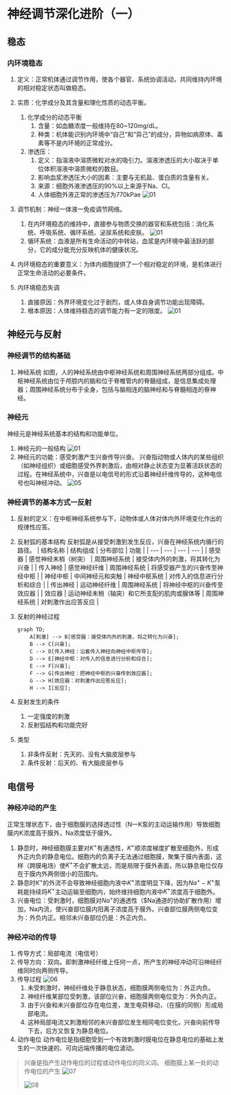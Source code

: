 # 神经调节深化进阶（一）

## 稳态

### 内环境稳态

1. 定义：正常机体通过调节作用，使各个器官、系统协调活动，共同维持内环境
的相对稳定状态叫做稳态。

2. 实质：化学成分及其含量和理化性质的动态平衡。
   1. 化学成分的动态平衡
      1. 含量：如血糖浓度一般维持在80~120mg/dL。
      2. 种类：机体能识别内环境中“自己”和“异己”的成分，异物如病原体、毒素等不是内环境的正常成分。
   2. 渗透压：
      1. 定义：指溶液中溶质微粒对水的吸引力。溶液渗透压的大小取决于单位体积溶液中溶质微粒的数目。
      2. 影响血浆渗透压大小的因素：主要与无机盐、蛋白质的含量有关。
      3. 来源：细胞外液渗透压的90%以上来源于Na、CI。
      4. 人体细胞外液正常的渗透压为770kPae
   ![01](image-1.png)

3. 调节机制：神经一体液一免疫调节网络。
   1. 在内环境稳态的维持中，直接参与物质交换的器官和系统包括：消化系统、呼吸系统、循环系统、泌尿系统和皮肤。
   ![01](image-2.png)
   2. 循环系统：血液是所有生命活动的中转站，血浆是内环境中最活跃的部分，它的成分能充分反映机体的健康状况。

4. 内环境稳态的重要意义：为体内细胞提供了一个相对稳定的环境，是机体进行正常生命活动的必要条件。
5. 内环境稳态失调
   1. 直接原因：外界环境变化过于剧烈，或人体自身调节功能出现障碍。
   2. 根本原因：人体维持稳态的调节能力有一定的限度。
   ![01](image-3.png)

## 神经元与反射

### 神经调节的结构基础

1. 神经系统
如图，人的神经系统由中枢神经系统和周围神经系统两部分组成。中枢神经系统由位于颅腔内的脑和位于脊椎管内的脊髓组成，是信息集成处理器；周围神经系统分布于全身，包括与脑相连的脑神经和与脊髓相连的脊神经。

### 神经元

神经元是神经系统基本的结构和功能单位。

1. 神经元的一般结构
   ![01](image-4.png)
2. 神经元的功能：感受刺激产生兴奋传导兴奋。
   兴奋指动物或人体内的某些组织（如神经组织）或细胞感受外界刺激后，由相对静止状态变为显著活跃状态的过程。在神经系统中，兴奋是以电信号的形式沿着神经纤维传导的，这种电信号也叫神经冲动。
   ![05](image-5.png)

### 神经调节的基本方式一反射

1. 反射的定义：在中枢神经系统参与下，动物体或人体对体内外环境变化作出的规律性应答。
2. 反射弧的基本结构
   反射弧是从接受刺激到发生反应，兴奋在神经系统内循行的路径。
   | 结构名称 | 结构组成 | 分布部位 | 功能 |
   | --- | --- | --- | --- |
   | 感受器 | 感觉神经末梢（树突） | 周围神经系统 | 接受体内外的刺激，将其转化为兴奋 |
   | 传入神经 | 感觉神经纤维 | 周围神经系统 | 将感受器产生的兴奋传至神经中枢 |
   | 神经中枢 | 中间神经元和突触 | 神经中枢系统 | 对传入的信息进行分析和综合 |
   | 传出神经 | 运动神经纤维 | 周围神经系统 | 将神经中枢的兴奋传至效应器 |
   | 效应器 | 运动神经末梢（轴突）和它所支配的肌肉或腺体等 | 周围神经系统 | 对刺激作出应答反应 |

3. 反射的神经过程

   ```mermaid
   graph TD;
       A[刺激] --> B[感受器：接受体内外的刺激，将之转化为兴奋];
       B --> C[兴奋];
       C --> D[传入神经：沿着传入神经向神经中枢传导];
       D --> E[神经中枢：对传入的信息进行分析和综合];
       E --> F[兴奋];
       F --> G[传出神经：把神经中枢的兴奋传到效应器];
       G --> H[效应器：对刺激作出应答反应];
       H --> I[反应];
   ```

4. 反射发生的条件
   1. 一定强度的刺激
   2. 反射弧结构和功能完好

5. 类型
   1. 非条件反射：先天的、没有大脑皮层参与
   2. 条件反射：后天的、有大脑皮层参与

## 电信号

### 神经冲动的产生

正常生理状态下，由于细胞膜的选择透过性（N一K泵的主动运输作用）导致细胞膜内K浓度高于膜外，Na浓度低于膜外。

   1. 静息时，神经细胞膜主要对$K^+$有通透性，$K^+$顺浓度梯度扩散至细胞外，形成外正内负的静息电位。细胞内的负离子无法通过细胞膜，聚集于膜内表面，这样（跨膜电场）使$K^+$不会扩散太远，而是局限于膜外表面，所以静息电位仅存在于膜内外两侧很小的范围内。
   2. 静息时$K^+$的外流不会导致神经细胞内液中$K^+$浓度明显下降，因为$Na^+-K^+$泵耗能持续将$K^+$主动运输至细胞内，始终维持细胞内液中$K^+$浓度高于细胞外。
   3. 兴奋电位：受刺激时，细胞膜对$Na^+$的通透性（$Na通道的协助扩散作用）增加，Na内流，使兴奋部位膜内阳离子浓度高于膜外。兴奋部位膜两侧电位变为：外负内正。相邻未兴奋部位仍是：外正内负。

### 神经冲动的传导

1. 传导方式：局部电流（电信号）
2. 传导方向：双向。即刺激神经纤维上任何一点，所产生的神经冲动可沿神经纤维同时向两侧传导。
3. 传导过程
   ![06](image-6.png)
   1. 未受刺激时，神经纤维处于静息状态，细胞膜两侧电位为：外正内负。
   2. 神经纤维某部位受刺激，该部位兴奋，细胞膜两侧电位变为：外负内正。
   3. 由于兴奋和未兴奋部位存在电位差，发生电荷移动，（在膜的同侧）形成局部电流。
   4. 这种局部电流又刺激相邻的未兴奋部位发生相同电位变化，兴奋向前传导下去，后方又恢复为静息电位。
4. 动作电位
动作电位是指细胞受到一个有效刺激时膜电位在静息电位的基础上发生的一次快速的、可向远端传播的电位波动。

> 兴奋是指产生动作电位的过程或动作电位的同义词。
> 细胞膜上某一处的动作电位的产生
> ![07](image-7.png)
> 
> ![08](image-8.png)